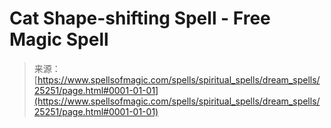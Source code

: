 <!--yml
category: 未分类
date: 2024-06-12 19:11:59
-->

# Cat Shape-shifting Spell - Free Magic Spell

> 来源：[https://www.spellsofmagic.com/spells/spiritual_spells/dream_spells/25251/page.html#0001-01-01](https://www.spellsofmagic.com/spells/spiritual_spells/dream_spells/25251/page.html#0001-01-01)